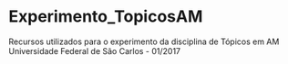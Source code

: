 # Experimento_TopicosAM
Recursos utilizados para o experimento da disciplina de Tópicos em AM
Universidade Federal de São Carlos - 01/2017
